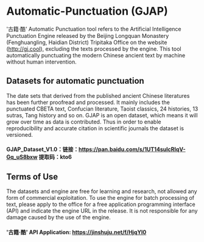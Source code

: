 # Automatic-Punctuation (GJAP)
'古籍·酷' Automatic Punctuation tool refers to the Artificial Intelligence Punctuation Engine released by the Beijing Longquan Monastery (Fenghuangling, Haidian District) Tripitaka Office on the website (http://gj.cool), excluding the texts processed by the engine. This tool automatically punctuating the modern Chinese ancient text by machine without human intervention.


## Datasets for automatic punctuation  
The date sets that derived from the published ancient Chinese literatures has been further proofread and processed. It mainly includes the punctuated CBETA text, Confucian literature, Taoist classics, 24 histories, 13 sutras, Tang history and so on. GJAP is an open dataset, which means it will grow over time as data is contributed. Thus in order to enable reproducibility and accurate citation in scientific journals the dataset is versioned. 
#### GJAP_Dataset_V1.0：链接：https://pan.baidu.com/s/1UT14sulcRIqV-Gq_uS8bxw  提取码：kto6 

## Terms of Use
The datasets and engine are free for learning and research, not allowed any form of commercial exploitation. To use the engine for batch processing of text, please apply to the office for a free application programming interface (API) and indicate the engine URL in the release. It is not responsible for any damage caused by the use of the engine.
#### '古籍·酷' API Application: https://jinshuju.net/f/HjqYl0 
